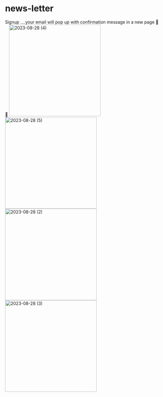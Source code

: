# news-letter
Signup ....your email will pop up with confirmation message in a new page 🙂🙂
<img width="300" alt="2023-08-28 (4)" src="https://github.com/EreyomiF/news-letter/assets/137156425/61e2a54d-9016-4bfd-87f1-70611784661b">
<img width="300" alt="2023-08-28 (5)" src="https://github.com/EreyomiF/news-letter/assets/137156425/239165f8-b34c-40ea-bd64-5850c6150a2f">
<img width="300" alt="2023-08-28 (2)" src="https://github.com/EreyomiF/news-letter/assets/137156425/19890d2f-01d4-4153-a8aa-23f849e947a3">
<img width="300" alt="2023-08-28 (3)" src="https://github.com/EreyomiF/news-letter/assets/137156425/3aca86c4-f33a-4126-9754-a00343dbbca6">
